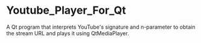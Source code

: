 # Youtube_Player_For_Qt
A Qt program that interprets YouTube's signature and n-parameter to obtain the stream URL and plays it using QtMediaPlayer.
